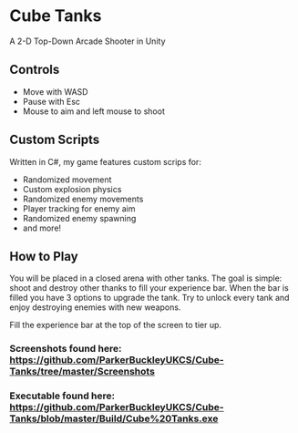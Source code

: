 # Cube Tanks
 A 2-D Top-Down Arcade Shooter in Unity

## Controls
* Move with WASD
* Pause with Esc
* Mouse to aim and left mouse to shoot

## Custom Scripts
Written in C#, my game features custom scrips for:
* Randomized movement 
* Custom explosion physics
* Randomized enemy movements
* Player tracking for enemy aim
* Randomized enemy spawning
* and more!

## How to Play
You will be placed in a closed arena with other tanks.
The goal is simple: shoot and destroy other thanks to fill your experience bar.
When the bar is filled you have 3 options to upgrade the tank. 
Try to unlock every tank and enjoy destroying enemies with new weapons.

Fill the experience bar at the top of the screen to tier up.

### Screenshots found here: https://github.com/ParkerBuckleyUKCS/Cube-Tanks/tree/master/Screenshots

### Executable found here: https://github.com/ParkerBuckleyUKCS/Cube-Tanks/blob/master/Build/Cube%20Tanks.exe

